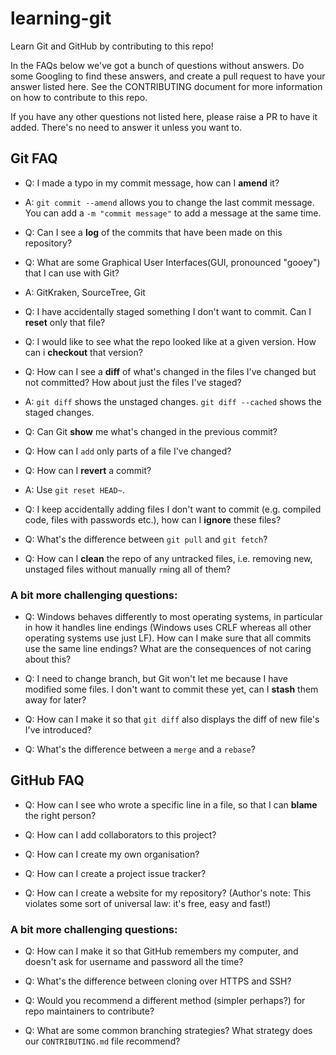 # learning-git
Learn Git and GitHub by contributing to this repo!

In the FAQs below we've got a bunch of questions without answers. Do some Googling to find these answers, and create a pull request to have your answer listed here. See the CONTRIBUTING document for more information on how to contribute to this repo.

If you have any other questions not listed here, please raise a PR to have it added. There's no need to answer it unless you want to.

## Git FAQ

- Q: I made a typo in my commit message, how can I __amend__ it?
- A: `git commit --amend` allows you to change the last commit message. You can add a `-m "commit message"` to add a message at the same time.

- Q: Can I see a __log__ of the commits that have been made on this repository?

- Q: What are some Graphical User Interfaces(GUI, pronounced "gooey") that I can use with Git? 

- A: GitKraken, SourceTree, Git

- Q: I have accidentally staged something I don't want to commit. Can I __reset__ only that file?

- Q: I would like to see what the repo looked like at a given version. How can i __checkout__ that version?

- Q: How can I see a __diff__ of what's changed in the files I've changed but not committed? How about just the files I've staged?
- A: `git diff` shows the unstaged changes. `git diff --cached` shows the staged changes.

- Q: Can Git __show__ me what's changed in the previous commit?

- Q: How can I `add` only parts of a file I've changed?

- Q: How can I __revert__ a commit?
- A: Use `git reset HEAD~`.

- Q: I keep accidentally adding files I don't want to commit (e.g. compiled code, files with passwords etc.), how can I __ignore__ these files?

- Q: What's the difference between `git pull` and `git fetch`?

- Q: How can I __clean__ the repo of any untracked files, i.e. removing new, unstaged files without manually `rm`ing all of them?

### A bit more challenging questions:

- Q: Windows behaves differently to most operating systems, in particular in how it handles line endings (Windows uses CRLF whereas all other operating systems use just LF). How can I make sure that all commits use the same line endings? What are the consequences of not caring about this?

- Q: I need to change branch, but Git won't let me because I have modified some files. I don't want to commit these yet, can I __stash__ them away for later?

- Q: How can I make it so that `git diff` also displays the diff of new file's I've introduced?

- Q: What's the difference between a `merge` and a `rebase`?

## GitHub FAQ

- Q: How can I see who wrote a specific line in a file, so that I can __blame__ the right person?

- Q: How can I add collaborators to this project?

- Q: How can I create my own organisation?

- Q: How can I create a project issue tracker?

- Q: How can I create a website for my repository? (Author's note: This violates some sort of universal law: it's free, easy and fast!)

### A bit more challenging questions:

- Q: How can I make it so that GitHub remembers my computer, and doesn't ask for username and password all the time?

- Q: What's the difference between cloning over HTTPS and SSH?

- Q: Would you recommend a different method (simpler perhaps?) for repo maintainers to contribute?

- Q: What are some common branching strategies? What strategy does our `CONTRIBUTING.md` file recommend?
